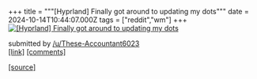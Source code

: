 +++
title = """[Hyprland] Finally got around to updating my dots"""
date = 2024-10-14T10:44:07.000Z
tags = ["reddit","wm"]
+++
[![[Hyprland] Finally got around to updating my dots ](https://b.thumbs.redditmedia.com/O9jTmVGt1FT6LGc7OwrVpy4iEm1sxEKbD5Vfkwtsg-o.jpg "[Hyprland] Finally got around to updating my dots ")](https://www.reddit.com/r/unixporn/comments/1g3cu4o/hyprland_finally_got_around_to_updating_my_dots/)

submitted by [/u/These-Accountant6023](https://www.reddit.com/user/These-Accountant6023)  
[\[link\]](https://www.reddit.com/gallery/1g3cu4o) [\[comments\]](https://www.reddit.com/r/unixporn/comments/1g3cu4o/hyprland_finally_got_around_to_updating_my_dots/)

[[source]](https://www.reddit.com/r/unixporn/comments/1g3cu4o/hyprland_finally_got_around_to_updating_my_dots/)
